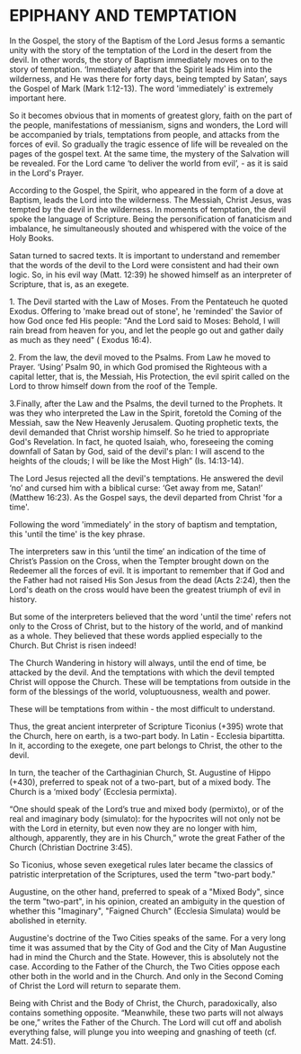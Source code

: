 # EPIPHANY AND TEMPTATION&#x20;

In the Gospel, the story of the Baptism of the Lord Jesus forms a semantic unity with the story of the temptation of the Lord in the desert from the devil. In other words, the story of Baptism immediately moves on to the story of temptation. ‘Immediately after that the Spirit leads Him into the wilderness, and He was there for forty days, being tempted by Satan’, says the Gospel of Mark (Mark 1:12-13). The word 'immediately' is extremely important here.

So it becomes obvious that in moments of greatest glory, faith on the part of the people, manifestations of messianism, signs and wonders, the Lord will be accompanied by trials, temptations from people, and attacks from the forces of evil. So gradually the tragic essence of life will be revealed on the pages of the gospel text. At the same time, the mystery of the Salvation will be revealed. For the Lord came ‘to deliver the world from evil’, - as it is said in the Lord's Prayer.

According to the Gospel, the Spirit, who appeared in the form of a dove at Baptism, leads the Lord into the wilderness. The Messiah, Christ Jesus, was tempted by the devil in the wilderness. In moments of temptation, the devil spoke the language of Scripture. Being the personification of fanaticism and imbalance, he simultaneously shouted and whispered with the voice of the Holy Books.

Satan turned to sacred texts. It is important to understand and remember that the words of the devil to the Lord were consistent and had their own logic. So, in his evil way (Matt. 12:39) he showed himself as an interpreter of Scripture, that is, as an exegete.

1\. The Devil started with the Law of Moses. From the Pentateuch he quoted Exodus. Offering to 'make bread out of stone', he 'reminded' the Savior of how God once fed His people: "And the Lord said to Moses: Behold, I will rain bread from heaven for you, and let the people go out and gather daily as much as they need" ( Exodus 16:4).

2\. From the law, the devil moved to the Psalms. From Law he moved to Prayer. ‘Using’ Psalm 90, in which God promised the Righteous with a capital letter, that is, the Messiah, His Protection, the evil spirit called on the Lord to throw himself down from the roof of the Temple.

3.Finally, after the Law and the Psalms, the devil turned to the Prophets. It was they who interpreted the Law in the Spirit, foretold the Coming of the Messiah, saw the New Heavenly Jerusalem. Quoting prophetic texts, the devil demanded that Christ worship himself. So he tried to appropriate God's Revelation. In fact, he quoted Isaiah, who, foreseeing the coming downfall of Satan by God, said of the devil's plan: I will ascend to the heights of the clouds; I will be like the Most High” (Is. 14:13-14).

The Lord Jesus rejected all the devil's temptations. He answered the devil ‘no’ and cursed him with a biblical curse: ‘Get away from me, Satan!’ (Matthew 16:23). As the Gospel says, the devil departed from Christ 'for a time'.

Following the word 'immediately' in the story of baptism and temptation, this 'until the time' is the key phrase.

The interpreters saw in this ‘until the time’ an indication of the time of Christ’s Passion on the Cross, when the Tempter brought down on the Redeemer all the forces of evil. It is important to remember that if God and the Father had not raised His Son Jesus from the dead (Acts 2:24), then the Lord's death on the cross would have been the greatest triumph of evil in history.

But some of the interpreters believed that the word 'until the time' refers not only to the Cross of Christ, but to the history of the world, and of mankind as a whole. They believed that these words applied especially to the Church. But Christ is risen indeed!

The Church Wandering in history will always, until the end of time, be attacked by the devil. And the temptations with which the devil tempted Christ will oppose the Church. These will be temptations from outside in the form of the blessings of the world, voluptuousness, wealth and power.

These will be temptations from within - the most difficult to understand.

Thus, the great ancient interpreter of Scripture Ticonius (+395) wrote that the Church, here on earth, is a two-part body. In Latin - Ecclesia bipartitta. In it, according to the exegete, one part belongs to Christ, the other to the devil.

In turn, the teacher of the Carthaginian Church, St. Augustine of Hippo (+430), preferred to speak not of a two-part, but of a mixed body. The Church is a ‘mixed body’ (Ecclesia permixta).

“One should speak of the Lord’s true and mixed body (permixto), or of the real and imaginary body (simulato): for the hypocrites will not only not be with the Lord in eternity, but even now they are no longer with him, although, apparently, they are in his Church,” wrote the great Father of the Church (Christian Doctrine 3:45).

So Ticonius, whose seven exegetical rules later became the classics of patristic interpretation of the Scriptures, used the term "two-part body."

Augustine, on the other hand, preferred to speak of a "Mixed Body", since the term "two-part", in his opinion, created an ambiguity in the question of whether this "Imaginary", "Faigned Church" (Ecclesia Simulata) would be abolished in eternity.

Augustine's doctrine of the Two Cities speaks of the same. For a very long time it was assumed that by the City of God and the City of Man Augustine had in mind the Church and the State. However, this is absolutely not the case. According to the Father of the Church, the Two Cities oppose each other both in the world and in the Church. And only in the Second Coming of Christ the Lord will return to separate them.

Being with Christ and the Body of Christ, the Church, paradoxically, also contains something opposite. “Meanwhile, these two parts will not always be one,” writes the Father of the Church. The Lord will cut off and abolish everything false, will plunge you into weeping and gnashing of teeth (cf. Matt. 24:51).
